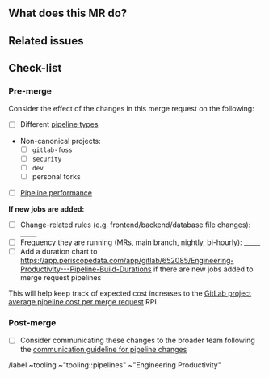 <!-- See Pipelines for the GitLab project: https://docs.gitlab.com/ee/development/pipelines.html -->

## What does this MR do?

<!-- Briefly describe what this MR is about -->

## Related issues

<!-- Link related issues below. -->

## Check-list

### Pre-merge

Consider the effect of the changes in this merge request on the following:

- [ ] Different [pipeline types](https://docs.gitlab.com/ee/development/pipelines.html#pipelines-for-merge-requests)
- Non-canonical projects:
  - [ ] `gitlab-foss`
  - [ ] `security`
  - [ ] `dev`
  - [ ] personal forks
- [ ] [Pipeline performance](https://about.gitlab.com/handbook/engineering/quality/performance-indicators/#average-merge-request-pipeline-duration-for-gitlab)

**If new jobs are added:**

- [ ] Change-related rules (e.g. frontend/backend/database file changes): _____
- [ ] Frequency they are running (MRs, main branch, nightly, bi-hourly): _____
- [ ] Add a duration chart to https://app.periscopedata.com/app/gitlab/652085/Engineering-Productivity---Pipeline-Build-Durations if there are new jobs added to merge request pipelines

This will help keep track of expected cost increases to the [GitLab project average pipeline cost per merge request](https://about.gitlab.com/handbook/engineering/quality/performance-indicators/#gitlab-project-average-pipeline-cost-per-merge-request) RPI

### Post-merge

- [ ] Consider communicating these changes to the broader team following the [communication guideline for pipeline changes](https://about.gitlab.com/handbook/engineering/quality/engineering-productivity-team/#pipeline-changes)

/label ~tooling ~"tooling::pipelines" ~"Engineering Productivity"
